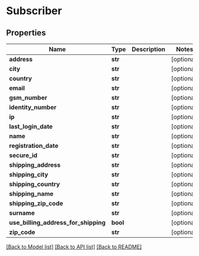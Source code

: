 # Subscriber

## Properties
Name | Type | Description | Notes
------------ | ------------- | ------------- | -------------
**address** | **str** |  | [optional] 
**city** | **str** |  | [optional] 
**country** | **str** |  | [optional] 
**email** | **str** |  | [optional] 
**gsm_number** | **str** |  | [optional] 
**identity_number** | **str** |  | [optional] 
**ip** | **str** |  | [optional] 
**last_login_date** | **str** |  | [optional] 
**name** | **str** |  | [optional] 
**registration_date** | **str** |  | [optional] 
**secure_id** | **str** |  | [optional] 
**shipping_address** | **str** |  | [optional] 
**shipping_city** | **str** |  | [optional] 
**shipping_country** | **str** |  | [optional] 
**shipping_name** | **str** |  | [optional] 
**shipping_zip_code** | **str** |  | [optional] 
**surname** | **str** |  | [optional] 
**use_billing_address_for_shipping** | **bool** |  | [optional] 
**zip_code** | **str** |  | [optional] 

[[Back to Model list]](../README.md#documentation-for-models) [[Back to API list]](../README.md#documentation-for-api-endpoints) [[Back to README]](../README.md)


